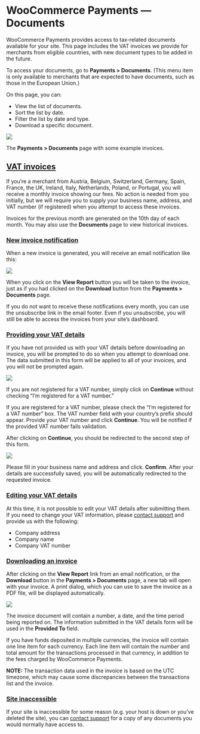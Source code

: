# WooCommerce Payments — Documents

WooCommerce Payments provides access to tax-related documents available for your site. This page includes the VAT invoices we provide for merchants from eligible countries, with new document types to be added in the future.

To access your documents, go to **Payments > Documents**. (This menu item is only available to merchants that are expected to have documents, such as those in the European Union.)

On this page, you can:

*   View the list of documents.
*   Sort the list by date.
*   Filter the list by date and type.
*   Download a specific document.

![](https://lh6.googleusercontent.com/f44iEVWkyb0KLTbOkdWXgEiBUwWsNcG-ZwfA_p0GtB09y0SK-xiAvdkD38KWPnnNgmFQGR34Nv0TLwziojdiesInrSEgS7fn4df7516Gq7IuTgP_KDc1BBlHgkAyrFS3wiewm9CBiaB_1nbHKQ)

The **Payments > Documents** page with some example invoices.

## [VAT invoices](#vat-invoices)

If you’re a merchant from Austria, Belgium, Switzerland, Germany, Spain, France, the UK, Ireland, Italy, Netherlands, Poland, or Portugal, you will receive a monthly invoice showing our fees. No action is needed from you initially, but we will require you to supply your business name, address, and VAT number (if registered) when you attempt to access these invoices.

Invoices for the previous month are generated on the 10th day of each month. You may also use the **Documents** page to view historical invoices.

### [New invoice notification](#section-2)

When a new invoice is generated, you will receive an email notification like this:

![](https://lh3.googleusercontent.com/P8cIGHoubEqfCmBYGUKM8LQJui25iJKg8jGMk5G3ueVl-gT9u8a5FLojxQavUltED6lhrkNlOLnkobPlIZFcDCPSs1mKpK3TrxN4Xr_G0QyVCMNbLePV2OAliMHppbNJcN5PZ8gzzihOPkW2Cw)

When you click on the **View Report** button you will be taken to the invoice, just as if you had clicked on the **Download** button from the **Payments > Documents** page.

If you do not want to receive these notifications every month, you can use the unsubscribe link in the email footer. Even if you unsubscribe, you will still be able to access the invoices from your site’s dashboard.

### [Providing your VAT details](#providing-vat-details)

If you have not provided us with your VAT details before downloading an invoice, you will be prompted to do so when you attempt to download one. The data submitted in this form will be applied to all of your invoices, and you will not be prompted again.

![](https://lh3.googleusercontent.com/OywyHvRh9r-0G-hmiHxZGu-jkjsj68-ufrWChHJP_eGoyFkAvZDQBYrBm62u52mRAozaW6rgjEtdGXl3F__aZfP6nFnwvGU7GQw4Wwk-J-8MGu5pueeYEzbwCVVlU0HUc7AYp10u-KOHljZA2A)

If you are not registered for a VAT number, simply click on **Continue** without checking “I’m registered for a VAT number.”

If you are registered for a VAT number, please check the “I’m registered for a VAT number” box. The VAT number field with your country’s prefix should appear. Provide your VAT number and click **Continue**. You will be notified if the provided VAT number fails validation.

After clicking on **Continue**, you should be redirected to the second step of this form.

![](https://lh3.googleusercontent.com/qoNg6ZIxW1XZqPV-UWJ3MaRH0Z53w-4AIUWpO9EGY3OBe6H2j91aUxwLRIjen3ZDHRLcjoThutS2HSdH4sooweKKABEz3vYhqpBwqPmI6jWCoUlndJqn38VGx3o1KJN7_42xXdDldXq9GC8uRQ)

Please fill in your business name and address and click. **Confirm**. After your details are successfully saved, you will be automatically redirected to the requested invoice.

### [Editing your VAT details](#editing-vat-details)

At this time, it is not possible to edit your VAT details after submitting them. If you need to change your VAT information, please [contact support](https://woocommerce.com/my-account/create-a-ticket/) and provide us with the following:

*   Company address
*   Company name
*   Company VAT number

### [Downloading an invoice](#downloading-an-invoice)

After clicking on the **View Report** link from an email notification, or the **Download** button in the **Payments > Documents** page, a new tab will open with your invoice. A print dialog, which you can use to save the invoice as a PDF file, will be displayed automatically.

![](https://lh3.googleusercontent.com/CN5uhkriKasa4ioB1PEwu4kUWg1SpcnAHkr_SzmuYlnUj77aTrEoPdmTt1_o4PZkfTal3O-KTeCEh4Cq2gBZblqEC9kD8BxjNeh807ZJQFvThH3RpK8RX0SInZDyzjTEBCdkTvPwDVLwBBKNNw)

The invoice document will contain a number, a date, and the time period being reported on. The information submitted in the VAT details form will be used in the **Provided To** field.

If you have funds deposited in multiple currencies, the invoice will contain one line item for each currency. Each line item will contain the number and total amount for the transactions processed in that currency, in addition to the fees charged by WooCommerce Payments.

**NOTE:** The transaction data used in the invoice is based on the UTC timezone, which may cause some discrepancies between the transactions list and the invoice.

### [Site inaccessible](#section-6)

If your site is inaccessible for some reason (e.g. your host is down or you’ve deleted the site), you can [contact support](https://woocommerce.com/my-account/create-a-ticket/) for a copy of any documents you would normally have access to.